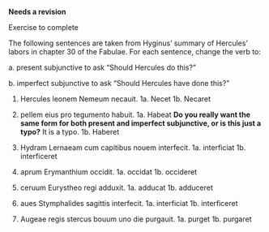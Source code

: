 **Needs a revision**

Exercise to complete

The following sentences are taken from Hyginus’ summary of Hercules’ labors in chapter 30 of the Fabulae. For each sentence, change the verb to:

a. present subjunctive to ask “Should Hercules do this?”

b. imperfect subjunctive to ask “Should Hercules have done this?”

1. Hercules leonem Nemeum necauit.
  1a. Necet
  1b. Necaret
  
2. pellem eius pro tegumento habuit.
  1a. Habeat **Do you really want the same form for both present and imperfect subjunctive, or is this just a typo?** It is a typo.
  1b. Haberet
  
3. Hydram Lernaeam cum capitibus nouem interfecit.
  1a. interficiat
  1b. interficeret
  
4. aprum Erymanthium occidit.
  1a. occidat
  1b. occideret
  
5. ceruum Eurystheo regi adduxit.
  1a. adducat
  1b. adduceret
  
6. aues Stymphalides sagittis interfecit.
  1a. interficiat
  1b. interficeret
  
7. Augeae regis stercus bouum uno die purgauit.
  1a. purget
  1b. purgaret
